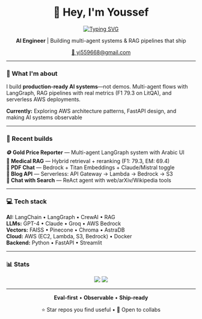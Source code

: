 <div align="center">

# 👋 Hey, I'm Youssef

[![Typing SVG](https://readme-typing-svg.demolab.com?font=JetBrains+Mono&size=20&duration=3000&pause=1000&color=0EA5E9&center=true&vCenter=true&width=600&lines=Building+AI+systems+that+actually+work;LangGraph+%E2%80%A2+RAG+%E2%80%A2+AWS;F1+79.3+on+Medical+RAG)](https://git.io/typing-svg)

**AI Engineer** | Building multi-agent systems & RAG pipelines that ship

[📧 yi559668@gmail.com](mailto:yi559668@gmail.com)

</div>

---

### 🎯 What I'm about

I build **production-ready AI systems**—not demos. Multi-agent flows with LangGraph, RAG pipelines with real metrics (F1 79.3 on LitQA), and serverless AWS deployments.

**Currently:** Exploring AWS architecture patterns, FastAPI design, and making AI systems observable

---

### 🔨 Recent builds

**🪙 Gold Price Reporter** — Multi-agent LangGraph system with Arabic UI  
**🏥 Medical RAG** — Hybrid retrieval + reranking (F1: 79.3, EM: 69.4)  
**📄 PDF Chat** — Bedrock + Titan Embeddings + Claude/Mistral toggle  
**🚀 Blog API** — Serverless: API Gateway → Lambda → Bedrock → S3  
**💬 Chat with Search** — ReAct agent with web/arXiv/Wikipedia tools

---

### 💻 Tech stack

**AI:** LangChain • LangGraph • CrewAI • RAG  
**LLMs:** GPT-4 • Claude • Groq • AWS Bedrock  
**Vectors:** FAISS • Pinecone • Chroma • AstraDB  
**Cloud:** AWS (EC2, Lambda, S3, Bedrock) • Docker  
**Backend:** Python • FastAPI • Streamlit

---

### 📊 Stats

<div align="center">

![](https://github-readme-stats.vercel.app/api?username=youssef2323&show_icons=true&theme=tokyonight&hide_border=true&bg_color=0d1117&count_private=true)
![](https://github-readme-streak-stats.herokuapp.com?user=youssef2323&theme=tokyonight&hide_border=true&background=0D1117)

</div>

---

<div align="center">

**Eval-first** • **Observable** • **Ship-ready**

⭐ Star repos you find useful • 💬 Open to collabs

</div>
